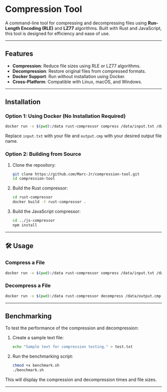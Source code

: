 # Compression Tool

A command-line tool for compressing and decompressing files using **Run-Length Encoding (RLE)** and **LZ77** algorithms. Built with Rust and JavaScript, this tool is designed for efficiency and ease of use.

---

## Features

- **Compression**: Reduce file sizes using RLE or LZ77 algorithms.
- **Decompression**: Restore original files from compressed formats.
- **Docker Support**: Run without installation using Docker.
- **Cross-Platform**: Compatible with Linux, macOS, and Windows.

---

##  Installation

### Option 1: Using Docker (No Installation Required)

```bash
docker run -v $(pwd):/data rust-compressor compress /data/input.txt /data/output.cmp --rle
```

Replace `input.txt` with your file and `output.cmp` with your desired output file name.

### Option 2: Building from Source

1. Clone the repository:

   ```bash
   git clone https://github.com/Marc-Jr/compression-tool.git
   cd compression-tool
   ```

2. Build the Rust compressor:

   ```bash
   cd rust-compressor
   docker build -t rust-compressor .
   ```

3. Build the JavaScript compressor:

   ```bash
   cd ../js-compressor
   npm install
   ```

---

## 🛠️ Usage

### Compress a File

```bash
docker run -v $(pwd):/data rust-compressor compress /data/input.txt /data/output.cmp --rle
```

### Decompress a File

```bash
docker run -v $(pwd):/data rust-compressor decompress /data/output.cmp /data/output.txt --rle
```

---

## Benchmarking

To test the performance of the compression and decompression:

1. Create a sample text file:

   ```bash
   echo "Sample text for compression testing." > test.txt
   ```

2. Run the benchmarking script:

   ```bash
   chmod +x benchmark.sh
   ./benchmark.sh
   ```

This will display the compression and decompression times and file sizes.

---


